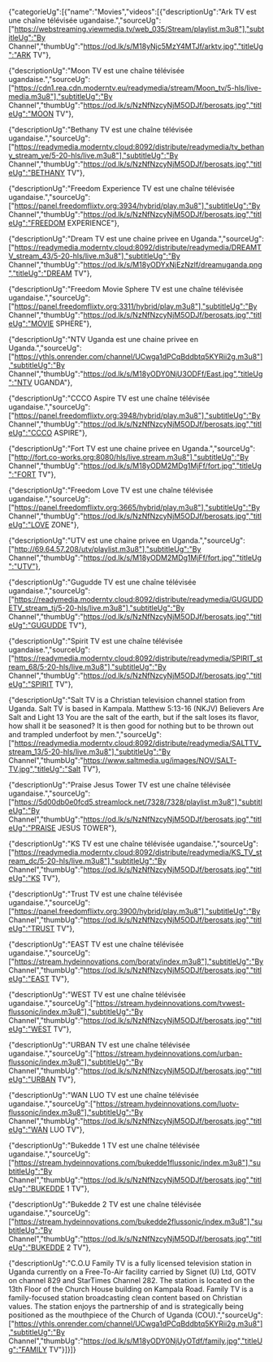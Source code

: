 {"categorieUg":[{"name":"Movies","videos":[{"descriptionUg":"Ark TV est une chaîne télévisée ugandaise.","sourceUg":["https://webstreaming.viewmedia.tv/web_035/Stream/playlist.m3u8"],"subtitleUg":"By Channel","thumbUg":"https://od.lk/s/M18yNjc5MzY4MTJf/arktv.jpg","titleUg":"ARK TV"},

{"descriptionUg":"Moon TV est une chaîne télévisée ugandaise.","sourceUg":["https://cdn1.rea.cdn.moderntv.eu/readymedia/stream/Moon_tv/5-hls/live-media.m3u8"],"subtitleUg":"By Channel","thumbUg":"https://od.lk/s/NzNfNzcyNjM5ODJf/berosats.jpg","titleUg":"MOON TV"},

{"descriptionUg":"Bethany TV est une chaîne télévisée ugandaise.","sourceUg":["https://readymedia.moderntv.cloud:8092/distribute/readymedia/tv_bethany_stream_ye/5-20-hls/live.m3u8"],"subtitleUg":"By Channel","thumbUg":"https://od.lk/s/NzNfNzcyNjM5ODJf/berosats.jpg","titleUg":"BETHANY TV"},

{"descriptionUg":"Freedom Experience TV est une chaîne télévisée ugandaise.","sourceUg":["https://panel.freedomflixtv.org:3934/hybrid/play.m3u8"],"subtitleUg":"By Channel","thumbUg":"https://od.lk/s/NzNfNzcyNjM5ODJf/berosats.jpg","titleUg":"FREEDOM EXPERIENCE"},

{"descriptionUg":"Dream TV est une chaine privee en Uganda.","sourceUg":["https://readymedia.moderntv.cloud:8092/distribute/readymedia/DREAMTV_stream_43/5-20-hls/live.m3u8"],"subtitleUg":"By Channel","thumbUg":"https://od.lk/s/M18yODYxNjEzNzlf/dreamuganda.png","titleUg":"DREAM TV"},

{"descriptionUg":"Freedom Movie Sphere TV est une chaîne télévisée ugandaise.","sourceUg":["https://panel.freedomflixtv.org:3311/hybrid/play.m3u8"],"subtitleUg":"By Channel","thumbUg":"https://od.lk/s/NzNfNzcyNjM5ODJf/berosats.jpg","titleUg":"MOVIE SPHERE"},

{"descriptionUg":"NTV Uganda est une chaine privee en Uganda.","sourceUg":["https://ythls.onrender.com/channel/UCwga1dPCqBddbtq5KYRii2g.m3u8"],"subtitleUg":"By Channel","thumbUg":"https://od.lk/s/M18yODY0NjU3ODFf/East.jpg","titleUg":"NTV UGANDA"},

{"descriptionUg":"CCCO Aspire TV est une chaîne télévisée ugandaise.","sourceUg":["https://panel.freedomflixtv.org:3948/hybrid/play.m3u8"],"subtitleUg":"By Channel","thumbUg":"https://od.lk/s/NzNfNzcyNjM5ODJf/berosats.jpg","titleUg":"CCCO ASPIRE"},

{"descriptionUg":"Fort TV est une chaine privee en Uganda.","sourceUg":["http://fort.co-works.org:8080/hls/live.stream.m3u8"],"subtitleUg":"By Channel","thumbUg":"https://od.lk/s/M18yODM2MDg1MjFf/fort.jpg","titleUg":"FORT TV"},

{"descriptionUg":"Freedom Love TV est une chaîne télévisée ugandaise.","sourceUg":["https://panel.freedomflixtv.org:3665/hybrid/play.m3u8"],"subtitleUg":"By Channel","thumbUg":"https://od.lk/s/NzNfNzcyNjM5ODJf/berosats.jpg","titleUg":"LOVE ZONE"},

{"descriptionUg":"UTV est une chaine privee en Uganda.","sourceUg":["http://69.64.57.208/utv/playlist.m3u8"],"subtitleUg":"By Channel","thumbUg":"https://od.lk/s/M18yODM2MDg1MjFf/fort.jpg","titleUg":"UTV"},

{"descriptionUg":"Gugudde TV est une chaîne télévisée ugandaise.","sourceUg":["https://readymedia.moderntv.cloud:8092/distribute/readymedia/GUGUDDETV_stream_tj/5-20-hls/live.m3u8"],"subtitleUg":"By Channel","thumbUg":"https://od.lk/s/NzNfNzcyNjM5ODJf/berosats.jpg","titleUg":"GUGUDDE TV"},

{"descriptionUg":"Spirit TV est une chaîne télévisée ugandaise.","sourceUg":["https://readymedia.moderntv.cloud:8092/distribute/readymedia/SPIRIT_stream_68/5-20-hls/live.m3u8"],"subtitleUg":"By Channel","thumbUg":"https://od.lk/s/NzNfNzcyNjM5ODJf/berosats.jpg","titleUg":"SPIRIT TV"},

{"descriptionUg":"Salt TV is a Christian television channel station from Uganda. Salt TV is based in Kampala. Matthew 5:13-16 (NKJV) Believers Are Salt and Light 13 You are the salt of the earth, but if the salt loses its flavor, how shall it be seasoned? It is then good for nothing but to be thrown out and trampled underfoot by men.","sourceUg":["https://readymedia.moderntv.cloud:8092/distribute/readymedia/SALTTV_stream_13/5-20-hls/live.m3u8"],"subtitleUg":"By Channel","thumbUg":"https://www.saltmedia.ug/images/NOV/SALT-TV.jpg","titleUg":"Salt TV"},

{"descriptionUg":"Praise Jesus Tower TV est une chaîne télévisée ugandaise.","sourceUg":["https://5d00db0e0fcd5.streamlock.net/7328/7328/playlist.m3u8"],"subtitleUg":"By Channel","thumbUg":"https://od.lk/s/NzNfNzcyNjM5ODJf/berosats.jpg","titleUg":"PRAISE JESUS TOWER"},

{"descriptionUg":"KS TV est une chaîne télévisée ugandaise.","sourceUg":["https://readymedia.moderntv.cloud:8092/distribute/readymedia/KS_TV_stream_dc/5-20-hls/live.m3u8"],"subtitleUg":"By Channel","thumbUg":"https://od.lk/s/NzNfNzcyNjM5ODJf/berosats.jpg","titleUg":"KS TV"},

{"descriptionUg":"Trust TV est une chaîne télévisée ugandaise.","sourceUg":["https://panel.freedomflixtv.org:3900/hybrid/play.m3u8"],"subtitleUg":"By Channel","thumbUg":"https://od.lk/s/NzNfNzcyNjM5ODJf/berosats.jpg","titleUg":"TRUST TV"},

{"descriptionUg":"EAST TV est une chaîne télévisée ugandaise.","sourceUg":["https://stream.hydeinnovations.com/boratv/index.m3u8"],"subtitleUg":"By Channel","thumbUg":"https://od.lk/s/NzNfNzcyNjM5ODJf/berosats.jpg","titleUg":"EAST TV"},

{"descriptionUg":"WEST TV est une chaîne télévisée ugandaise.","sourceUg":["https://stream.hydeinnovations.com/tvwest-flussonic/index.m3u8"],"subtitleUg":"By Channel","thumbUg":"https://od.lk/s/NzNfNzcyNjM5ODJf/berosats.jpg","titleUg":"WEST TV"},

{"descriptionUg":"URBAN TV est une chaîne télévisée ugandaise.","sourceUg":["https://stream.hydeinnovations.com/urban-flussonic/index.m3u8"],"subtitleUg":"By Channel","thumbUg":"https://od.lk/s/NzNfNzcyNjM5ODJf/berosats.jpg","titleUg":"URBAN TV"},

{"descriptionUg":"WAN LUO TV est une chaîne télévisée ugandaise.","sourceUg":["https://stream.hydeinnovations.com/luotv-flussonic/index.m3u8"],"subtitleUg":"By Channel","thumbUg":"https://od.lk/s/NzNfNzcyNjM5ODJf/berosats.jpg","titleUg":"WAN LUO TV"},

{"descriptionUg":"Bukedde 1 TV est une chaîne télévisée ugandaise.","sourceUg":["https://stream.hydeinnovations.com/bukedde1flussonic/index.m3u8"],"subtitleUg":"By Channel","thumbUg":"https://od.lk/s/NzNfNzcyNjM5ODJf/berosats.jpg","titleUg":"BUKEDDE 1 TV"},

{"descriptionUg":"Bukedde 2 TV est une chaîne télévisée ugandaise.","sourceUg":["https://stream.hydeinnovations.com/bukedde2flussonic/index.m3u8"],"subtitleUg":"By Channel","thumbUg":"https://od.lk/s/NzNfNzcyNjM5ODJf/berosats.jpg","titleUg":"BUKEDDE 2 TV"},

{"descriptionUg":"C.O.U Family TV is a fully licensed television station in Uganda currently on a Free-To-Air facility carried by Signet (U) Ltd, GOTV on channel 829 and StarTimes Channel 282. The station is located on the 13th Floor of the Church House building on Kampala Road. Family TV  is a family-focused station broadcasting clean content based on Christian values. The station enjoys the partnership of and is strategically being positioned as the mouthpiece of the Church of Uganda (COU).","sourceUg":["https://ythls.onrender.com/channel/UCwga1dPCqBddbtq5KYRii2g.m3u8"],"subtitleUg":"By Channel","thumbUg":"https://od.lk/s/M18yODY0NjUyOTdf/family.jpg","titleUg":"FAMILY TV"}]}]}

